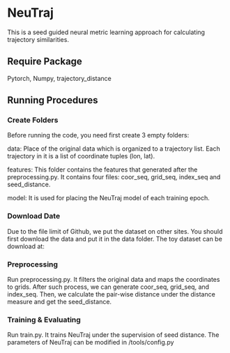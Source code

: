 # NeuTraj

This is a seed guided neural metric learning approach for calculating trajectory similarities.

## Require Package
Pytorch, Numpy, trajectory_distance

## Running Procedures

### Create Folders
Before running the code, you need first create 3 empty folders:

data: Place of the original data which is organized to a trajectory list. Each trajectory in it is a list of coordinate tuples (lon, lat).

features: This folder contains the features that generated after the preprocessing.py. It contains four files: coor_seq, grid_seq, index_seq and seed_distance. 

model: It is used for placing the NeuTraj model of each training epoch.

### Download Date
Due to the file limit of Github, we put the dataset on other sites. You should first download the data and put it in the data folder. The toy dataset can be download at: 

### Preprocessing
Run preprocessing.py. It filters the original data and maps the coordinates to grids. After such process, we can generate coor_seq, grid_seq, and index_seq. Then, we calculate the pair-wise distance under the distance measure and get the seed_distance.

### Training & Evaluating
Run train.py. It trains NeuTraj under the supervision of seed distance. The parameters of NeuTraj can be modified in /tools/config.py
